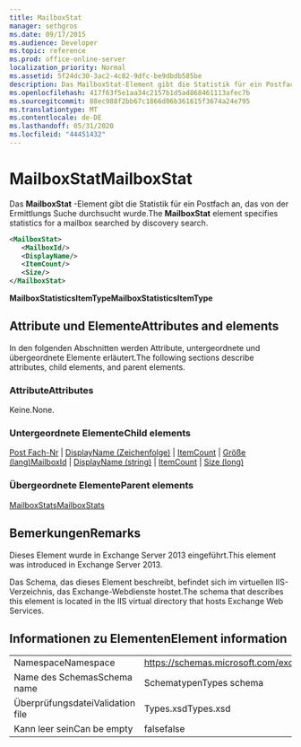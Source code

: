 ```yaml
---
title: MailboxStat
manager: sethgros
ms.date: 09/17/2015
ms.audience: Developer
ms.topic: reference
ms.prod: office-online-server
localization_priority: Normal
ms.assetid: 5f24dc30-3ac2-4c82-9dfc-be9dbdb585be
description: Das MailboxStat-Element gibt die Statistik für ein Postfach an, das von der Ermittlungs Suche durchsucht wurde.
ms.openlocfilehash: 417f63f5e1aa34c2157b1d5ad868461113afec7b
ms.sourcegitcommit: 88ec988f2bb67c1866d06b361615f3674a24e795
ms.translationtype: MT
ms.contentlocale: de-DE
ms.lasthandoff: 05/31/2020
ms.locfileid: "44451432"
---
```

# <a name="mailboxstat"></a><span data-ttu-id="ef623-103">MailboxStat</span><span class="sxs-lookup"><span data-stu-id="ef623-103">MailboxStat</span></span>

<span data-ttu-id="ef623-104">Das **MailboxStat** -Element gibt die Statistik für ein Postfach an, das von der Ermittlungs Suche durchsucht wurde.</span><span class="sxs-lookup"><span data-stu-id="ef623-104">The **MailboxStat** element specifies statistics for a mailbox searched by discovery search.</span></span> 
  
```XML
<MailboxStat>
   <MailboxId/>
   <DisplayName/>
   <ItemCount/>
   <Size/>
</MailboxStat>
```

<span data-ttu-id="ef623-105">**MailboxStatisticsItemType**</span><span class="sxs-lookup"><span data-stu-id="ef623-105">**MailboxStatisticsItemType**</span></span>

## <a name="attributes-and-elements"></a><span data-ttu-id="ef623-106">Attribute und Elemente</span><span class="sxs-lookup"><span data-stu-id="ef623-106">Attributes and elements</span></span>

<span data-ttu-id="ef623-107">In den folgenden Abschnitten werden Attribute, untergeordnete und übergeordnete Elemente erläutert.</span><span class="sxs-lookup"><span data-stu-id="ef623-107">The following sections describe attributes, child elements, and parent elements.</span></span>
  
### <a name="attributes"></a><span data-ttu-id="ef623-108">Attribute</span><span class="sxs-lookup"><span data-stu-id="ef623-108">Attributes</span></span>

<span data-ttu-id="ef623-109">Keine.</span><span class="sxs-lookup"><span data-stu-id="ef623-109">None.</span></span>
  
### <a name="child-elements"></a><span data-ttu-id="ef623-110">Untergeordnete Elemente</span><span class="sxs-lookup"><span data-stu-id="ef623-110">Child elements</span></span>

<span data-ttu-id="ef623-111">[Post Fach-Nr](mailboxid.md)  |  [DisplayName (Zeichenfolge)](displayname-string.md)  |  [ItemCount](itemcount.md)  |  [Größe (lang)](size-long.md)</span><span class="sxs-lookup"><span data-stu-id="ef623-111">[MailboxId](mailboxid.md) | [DisplayName (string)](displayname-string.md) | [ItemCount](itemcount.md) | [Size (long)](size-long.md)</span></span>
  
### <a name="parent-elements"></a><span data-ttu-id="ef623-112">Übergeordnete Elemente</span><span class="sxs-lookup"><span data-stu-id="ef623-112">Parent elements</span></span>

[<span data-ttu-id="ef623-113">MailboxStats</span><span class="sxs-lookup"><span data-stu-id="ef623-113">MailboxStats</span></span>](mailboxstats.md)
  
## <a name="remarks"></a><span data-ttu-id="ef623-114">Bemerkungen</span><span class="sxs-lookup"><span data-stu-id="ef623-114">Remarks</span></span>

<span data-ttu-id="ef623-115">Dieses Element wurde in Exchange Server 2013 eingeführt.</span><span class="sxs-lookup"><span data-stu-id="ef623-115">This element was introduced in Exchange Server 2013.</span></span>
  
<span data-ttu-id="ef623-116">Das Schema, das dieses Element beschreibt, befindet sich im virtuellen IIS-Verzeichnis, das Exchange-Webdienste hostet.</span><span class="sxs-lookup"><span data-stu-id="ef623-116">The schema that describes this element is located in the IIS virtual directory that hosts Exchange Web Services.</span></span>
  
## <a name="element-information"></a><span data-ttu-id="ef623-117">Informationen zu Elementen</span><span class="sxs-lookup"><span data-stu-id="ef623-117">Element information</span></span>

|||
|:-----|:-----|
|<span data-ttu-id="ef623-118">Namespace</span><span class="sxs-lookup"><span data-stu-id="ef623-118">Namespace</span></span>  <br/> |https://schemas.microsoft.com/exchange/services/2006/types  <br/> |
|<span data-ttu-id="ef623-119">Name des Schemas</span><span class="sxs-lookup"><span data-stu-id="ef623-119">Schema name</span></span>  <br/> |<span data-ttu-id="ef623-120">Schematypen</span><span class="sxs-lookup"><span data-stu-id="ef623-120">Types schema</span></span>  <br/> |
|<span data-ttu-id="ef623-121">Überprüfungsdatei</span><span class="sxs-lookup"><span data-stu-id="ef623-121">Validation file</span></span>  <br/> |<span data-ttu-id="ef623-122">Types.xsd</span><span class="sxs-lookup"><span data-stu-id="ef623-122">Types.xsd</span></span>  <br/> |
|<span data-ttu-id="ef623-123">Kann leer sein</span><span class="sxs-lookup"><span data-stu-id="ef623-123">Can be empty</span></span>  <br/> |<span data-ttu-id="ef623-124">false</span><span class="sxs-lookup"><span data-stu-id="ef623-124">false</span></span>  <br/> |
   

